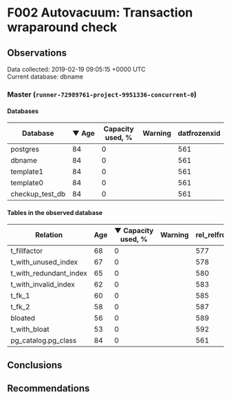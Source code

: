 # F002 Autovacuum: Transaction wraparound check #

## Observations ##
Data collected: 2019-02-19 09:05:15 +0000 UTC  
Current database: dbname  


### Master (`runner-72989761-project-9951336-concurrent-0`) ###

#### Databases ####
 Database | &#9660;&nbsp;Age | Capacity used, % | Warning | datfrozenxid
----------|-----|------------------|---------|--------------
postgres |84 |0 |  |561
dbname |84 |0 |  |561
template1 |84 |0 |  |561
template0 |84 |0 |  |561
checkup_test_db |84 |0 |  |561



#### Tables in the observed database ####
 Relation | Age | &#9660;&nbsp;Capacity used, % | Warning |rel_relfrozenxid | toast_relfrozenxid 
----------|-----|------------------|---------|-----------------|--------------------
t_fillfactor |68 |0 |  |577 |0 |
t_with_unused_index |67 |0 |  |578 |0 |
t_with_redundant_index |65 |0 |  |580 |0 |
t_with_invalid_index |62 |0 |  |583 |0 |
t_fk_1 |60 |0 |  |585 |0 |
t_fk_2 |58 |0 |  |587 |0 |
bloated |56 |0 |  |589 |0 |
t_with_bloat |53 |0 |  |592 |0 |
pg_catalog.pg_class |84 |0 |  |561 |0 |




## Conclusions ##


## Recommendations ##

